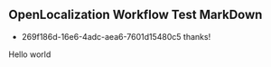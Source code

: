 ## OpenLocalization Workflow Test MarkDown
* 269f186d-16e6-4adc-aea6-7601d15480c5 
thanks!

Hello world